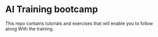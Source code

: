 # AI Training bootcamp

This repo contains tutorials and exercises that will enable you to follow along 
With the training.


